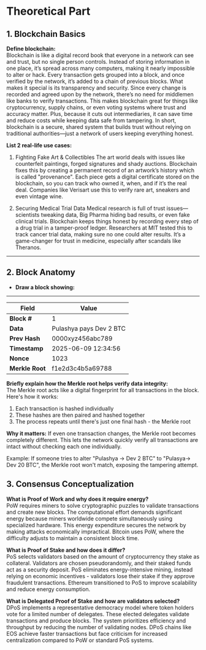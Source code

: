 # Theoretical Part

## 1. Blockchain Basics
**Define blockchain:**  
Blockchain is like a digital record book that everyone in a network can see and trust, but no single person controls. Instead of storing information in one place, it’s spread across many computers, making it nearly impossible to alter or hack. Every transaction gets grouped into a block, and once verified by the network, it’s added to a chain of previous blocks.
What makes it special is its transparency and security. Since every change is recorded and agreed upon by the network, there’s no need for middlemen like banks to verify transactions. This makes blockchain great for things like cryptocurrency, supply chains, or even voting systems where trust and accuracy matter. Plus, because it cuts out intermediaries, it can save time and reduce costs while keeping data safe from tampering.
In short, blockchain is a secure, shared system that builds trust without relying on traditional authorities—just a network of users keeping everything honest.

**List 2 real-life use cases:**
1. Fighting Fake Art & Collectibles
The art world deals with issues like counterfeit paintings, forged signatures and shady auctions. Blockchain fixes this by creating a permanent record of an artwork’s history which is called "provenance". Each piece gets a digital certificate stored on the blockchain, so you can track who owned it, when, and if it’s the real deal. Companies like Verisart use this to verify rare art, sneakers and even vintage wine.

2. Securing Medical Trial Data
Medical research is full of trust issues—scientists tweaking data, Big Pharma hiding bad results, or even fake clinical trials. Blockchain keeps things honest by recording every step of a drug trial in a tamper-proof ledger. Researchers at MIT tested this to track cancer trial data, making sure no one could alter results. It’s a game-changer for trust in medicine, especially after scandals like Theranos.

---

## 2. Block Anatomy

- **Draw a block showing:**

---

| Field       | Value                    |
|-------------|--------------------------|
| **Block #** | 1                        |
| **Data**    | Pulashya pays Dev 2 BTC    |
| **Prev Hash** | 0000xyz456abc789        |
| **Timestamp** | 2025-06-09 12:34:56    |
| **Nonce**   | 1023                     |
| **Merkle Root** | f1e2d3c4b5a69788       |

**Briefly explain how the Merkle root helps verify data integrity:**  
The Merkle root acts like a digital fingerprint for all transactions in the block. Here's how it works:

1. Each transaction is hashed individually
2. These hashes are then paired and hashed together
3. The process repeats until there's just one final hash - the Merkle root

**Why it matters:** If even one transaction changes, the Merkle root becomes completely different. This lets the network quickly verify all transactions are intact without checking each one individually.

Example: If someone tries to alter "Pulashya → Dev 2 BTC" to "Pulasya→ Dev 20 BTC", the Merkle root won't match, exposing the tampering attempt.

## 3. Consensus Conceptualization

**What is Proof of Work and why does it require energy?**  
PoW requires miners to solve cryptographic puzzles to validate transactions and create new blocks. The computational effort demands significant energy because miners worldwide compete simultaneously using specialized hardware. This energy expenditure secures the network by making attacks economically impractical. Bitcoin uses PoW, where the difficulty adjusts to maintain a consistent block time.

**What is Proof of Stake and how does it differ?**  
PoS selects validators based on the amount of cryptocurrency they stake as collateral. Validators are chosen pseudorandomly, and their staked funds act as a security deposit. PoS eliminates energy-intensive mining, instead relying on economic incentives - validators lose their stake if they approve fraudulent transactions. Ethereum transitioned to PoS to improve scalability and reduce energy consumption.

**What is Delegated Proof of Stake and how are validators selected?**  
DPoS implements a representative democracy model where token holders vote for a limited number of delegates. These elected delegates validate transactions and produce blocks. The system prioritizes efficiency and throughput by reducing the number of validating nodes. DPoS chains like EOS achieve faster transactions but face criticism for increased centralization compared to PoW or standard PoS systems.
